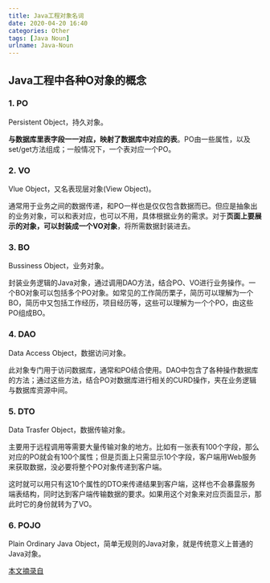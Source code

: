 ```yaml
---
title: Java工程对象名词
date: 2020-04-20 16:40
categories: Other
tags: [Java Noun]
urlname: Java-Noun
---
```




## Java工程中各种O对象的概念

### 1. PO

Persistent Object，持久对象。

**与数据库里表字段一一对应，映射了数据库中对应的表**。PO由一些属性，以及set/get方法组成；一般情况下，一个表对应一个PO。

### 2. VO

Vlue Object，又名表现层对象(View Object)。

通常用于业务之间的数据传递，和PO一样也是仅仅包含数据而已。但应是抽象出的业务对象，可以和表对应，也可以不用，具体根据业务的需求。对于**页面上要展示的对象，可以封装成一个VO对象**，将所需数据封装进去。

### 3. BO

Bussiness Object，业务对象。

封装业务逻辑的Java对象，通过调用DAO方法，结合PO、VO进行业务操作。一个BO对象可以包括多个PO对象。如常见的工作简历栗子，简历可以理解为一个BO，简历中又包括工作经历，项目经历等，这些可以理解为一个个PO，由这些PO组成BO。

### 4. DAO

Data Access Object，数据访问对象。

此对象专门用于访问数据库，通常和PO结合使用。DAO中包含了各种操作数据库的方法；通过这些方法，结合PO对数据库进行相关的CURD操作，夹在业务逻辑与数据库资源中间。

### 5. DTO

Data Trasfer Object，数据传输对象。

主要用于远程调用等需要大量传输对象的地方。比如有一张表有100个字段，那么对应的PO就会有100个属性；但是页面上只需显示10个字段，客户端用Web服务来获取数据，没必要将整个PO对象传递到客户端。

这时就可以用只有这10个属性的DTO来传递结果到客户端，这样也不会暴露服务端表结构，同时达到客户端传输数据的要求。如果用这个对象来对应页面显示，那此时它的身份就转为了VO。

### 6. POJO

Plain Ordinary Java Object，简单无规则的Java对象，就是传统意义上普通的Java对象。





[本文摘录自](https://www.cnblogs.com/shilei-ysl/p/11032304.html)

